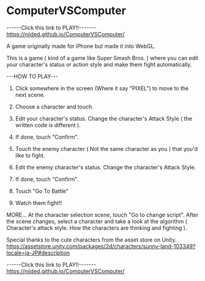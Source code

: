 # ComputerVSComputer

------Click this link to PLAY!!-------
https://niided.github.io/ComputerVSComputer/


A game originally made for iPhone but made it into WebGL.

This is a game ( kind of a game like Super Smash Bros. ) where you can edit your character's status or
action style and make them fight automatically.



---HOW TO PLAY---

1. Click somewhere in the screen (Where it say "PIXEL") to move to the next scene. 
2. Choose a character and touch.
3. Edit your character's status. Change the character's Attack Style ( the written code is different ).
4. If done, touch "Confirm".
5. Touch the enemy character ( Not the same character as you ) that you'd like to fight.
6. Edit the enemy character's status. Change the character's Attack Style.
7. If done, touch "Confirm".
8. Touch "Go To Battle"

7. Watch them fight!! 

MORE...
At the character selection scene, touch "Go to change script".
After the scene changes, select a character and take a look at the algorithm ( Character's attack style.
How the characters are thinking and fighting ).



Special thanks to the cute characters from the asset store on Unity. 
https://assetstore.unity.com/packages/2d/characters/sunny-land-103349?locale=ja-JP#description


------Click this link to PLAY!!-------
https://niided.github.io/ComputerVSComputer/
